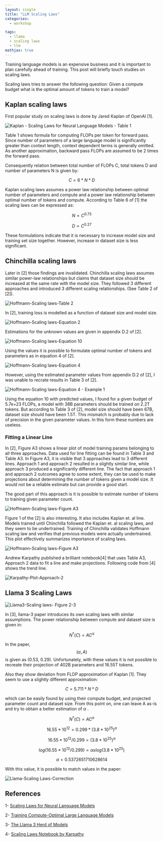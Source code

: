 ```yaml
---
layout: single
title: "LLM Scaling Laws"
categories:
  - workshop

tags:
  - llama
  - scaling laws
  - llm
mathjax: true
---
```


Training language models is an expensive business and it is important to plan carefully ahead of training. This post will briefly touch studies on scaling laws.

Scaling laws tries to answer the following question: Given a compute budget what is the optimal amount of tokens to train a model? 

## Kaplan scaling laws

First popular study on scaling laws is done by Jared Kaplan of OpenAI [1].

![Kaplan - Scaling Laws for Neural Language Models - Table 1]({{site.baseurl}}/assets/images/kaplan-nn-scaling-laws-table-1.png)

Table 1 shows formula for computing FLOPs per token for forward pass. Since number of parameters of a large language model is significantly greater than context length, context dependent terms is generally omitted. 
As another approximation, backward pass FLOPs are assumed to be 2 times the forward pass. 

Consequently relation between total number of FLOPs C, total tokens D and number of parameters N is given by:

$$ C = 6 * N * D $$

Kaplan scaling laws assumes a power law relationship between optimal number of parameters and compute and a power law relationship between optimal number of tokens and compute. According to Table 6 of [1] the scaling laws can be expressed as:

$$ N \propto C^{0.73} $$

$$ D \propto C^{0.27} $$

These formulations indicate that it is necessary to increase model size and training set size together. However, increase in dataset size is less significant.


## Chinchilla scaling laws

Later in [2] those findings are invalidated. Chinchilla scaling laws assumes similar power-law relationships but claims that dataset size should be increased at the same rate with the model size. They followed 3 different approaches and introduced 3 different scaling relationships. (See Table 2 of [2]).

![Hoffmann-Scaling laws-Table 2]({{site.baseurl}}/assets/images/hoffmann-scaling-laws-table-2.png)

In [2], training loss is modelled as a function of dataset size and model size.

![Hoffmann-Scaling laws-Equation 2]({{site.baseurl}}/assets/images/hoffmann-scaling-laws-equation-2.png)

Estimations for the unknown values are given in appendix D.2 of [2].

![Hoffmann-Scaling laws-Equation 10]({{site.baseurl}}/assets/images/hoffmann-scaling-laws-equation-10.png)

Using the values it is possible to formulate optimal number of tokens and parameters as in equation 4 of [2].

![Hoffmann-Scaling laws-Equation 4]({{site.baseurl}}/assets/images/hoffmann-scaling-laws-equation-4.png)

However, using the estimated parameter values from appendix D.2 of [2], I was unable to recrate results in Table 3 of [2].

![Hoffmann-Scaling laws-Equation 4 - Example 1]({{site.baseurl}}/assets/images/hoffmann-scaling-laws-equation-4-ex-1.png)

Using the equation 10 with predicted values, I found for a given budget of 5.7e+23 FLOPs, a model with 38B parameters should be trained on 2.2T tokens. But according to Table 3 of [2], model size should have been 67B, dataset size should have been 1.5T. This mismatch is probably due to lack of precision in the given parameter values. In this form these numbers are useless.

### Fitting a Linear Line

In [2], Figure A3 shows a linear plot of model training params belonging to all three approaches. Data used for line fitting can be found in Table 3 and Table A3. 
In Figure A3, it is visible that 3 approaches lead to 3 different lines. Approach 1 and approach 2 resulted in a slightly similar line, while approach 3 produced a significantly different line. 
The fact that approach 1 and approach 2 outcomes agree to some extent, they can be used to make projections about determining the number of tokens given a model size. It would not be a reliable estimate but can provide a good start. 

The good part of this approach is it is possible to estimate number of tokens to training given parameter count. 

![Hoffmann-Scaling laws-Figure A3]({{site.baseurl}}/assets/images/hoffmann-scaling-laws-figure-a3.png)

Figure 1 of the [2] is also interesting. It also includes Kaplan et. al line. Models trained until Chinchilla followed the Kaplan et. al scaling laws, and they seem to be undertrained. Training of Chinchilla validates Hoffmann scaling law and verifies that previous models were actually undertrained. This plot effectively summarizes importance of scaling laws. 

![Hoffmann-Scaling laws-Figure A3]({{site.baseurl}}/assets/images/hoffmann-scaling-laws-figure-1.png)

Andrew Karpathy published a brilliant notebook[4] that uses Table A3, Approach 2 data to fit a line and make projections. 
Following code from [4] shows the trend line.

![Karpathy-Plot-Approach-2]({{site.baseurl}}/assets/images/karpath-approach-2-plot.png)

## Llama 3 Scaling Laws

![Llama3-Scaling laws- Figure 2-3]({{site.baseurl}}/assets/images/llama3-scaling-laws-fig-2-3.png)


In [3], llama-3 paper introduces its own scaling laws with similar assumptions. The power relationship between compute and dataset size is given in:

$$ N^{*}(C) = AC^{\alpha} $$

In the paper, $$(\alpha, A)$$ is given as (0.53, 0.29). Unfortunately, with these values it is not possible to recreate their projection of 402B parameters and 16.55T tokens.

Also they show deviation from FLOP approximation of Kaplan [1]. They seem to use a slightly different approximation:

$$ C = 5.711 * N * D $$ 

which can be easily found by using their compute budget, and projected parameter count and dataset size. From this point on, one can leave A as-is and try to obtain a better estimation of α . 

$$ N^{*}(C) = AC^{\alpha} $$

$$ 16.55*10^{12} = 0.299*(3.8*10^{25})^{\alpha} $$

$$ 16.55*10^{12} / 0.299 = (3.8*10^{25})^{\alpha} $$

$$ log(16.55*10^{12} / 0.299) = \alpha x log(3.8*10^{25}) $$

$$ \alpha = 0.5372651710628614 $$

With this value, it is possible to match values in the paper:

![Llama-Scaling Laws-Correction]({{site.baseurl}}/assets/images/llama3-scaling-laws-correction-1.png)


## References

1- [Scaling Laws for Neural Language Models](https://arxiv.org/pdf/2001.08361)

2- [Training Compute-Optimal Large Language Models](https://arxiv.org/pdf/2203.15556)

3- [The Llama 3 Herd of Models](https://arxiv.org/pdf/2407.21783)

4- [Scaling Laws Notebook by Karpathy](https://github.com/karpathy/nanoGPT/blob/master/scaling_laws.ipynb)
